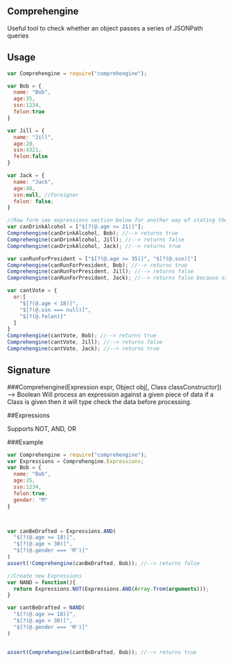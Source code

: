 ## Comprehengine

Useful tool to check whether an object passes a series of JSONPath queries

## Usage

```js
var Comprehengine = require("comprehengine");

var Bob = {
  name: "Bob",
  age:35,
  ssn:1234,
  felon:true
}

var Jill = {
  name: "Jill",
  age:20,
  ssn:4321,
  felon:false
}

var Jack = {
  name: "Jack",
  age:40,
  ssn:null, //Foreigner
  felon: false;
}

//Raw form see expressions section below for another way of stating the rules
var canDrinkAlcohol = ["$[?(@.age >= 21)]"];
Comprehengine(canDrinkAlcohol, Bob); //--> returns true
Comprehengine(canDrinkAlcohol, Jill); //--> returns false
Comprehengine(canDrinkAlcohol, Jack); //--> returns true

var canRunForPresident = ["$[?(@.age >= 35)]", "$[?(@.ssn)]"]
Comprehengine(canRunForPresident, Bob); //--> returns true
Comprehengine(canRunForPresident, Jill); //--> returns false
Comprehengine(canRunForPresident, Jack); //--> returns false because ssn check will fail

var cantVote = {
  or:[
    "$[?(@.age < 18)]",
    "$[?(@.ssn === null)]",
    "$[?(@.felon)]"
  ]
}
Comprehengine(cantVote, Bob); //--> returns true
Comprehengine(cantVote, Jill); //--> returns false
Comprehengine(cantVote, Jack); //--> returns true

```

## Signature
###Comprehengine(Expression expr, Object obj[, Class classConstructor]) --> Boolean
Will process an expression against a given piece of data if a Class is given then it will type check the data before processing.


##Expressions

Supports NOT, AND, OR

###Example
```js
var Comprehengine = require("comprehengine");
var Expressions = Comprehengine.Expressions;
var Bob = {
  name: "Bob",
  age:35,
  ssn:1234,
  felon:true,
  gender: "M"
}



var canBeDrafted = Expressions.AND(
  "$[?(@.age >= 18)]",
  "$[?(@.age < 30)]",
  "$[?(@.gender === 'M')]"
)
assert(!Comprehengine(canBeDrafted, Bob)); //--> returns false

//Create new Expressions
var NAND = function(){
  return Expressions.NOT(Expressions.AND(Array.from(arguments)));
}

var cantBeDrafted = NAND(
  "$[?(@.age >= 18)]",
  "$[?(@.age < 30)]",
  "$[?(@.gender === 'M')]"
)


assert(Comprehengine(cantBeDrafted, Bob)); //--> returns true

```
